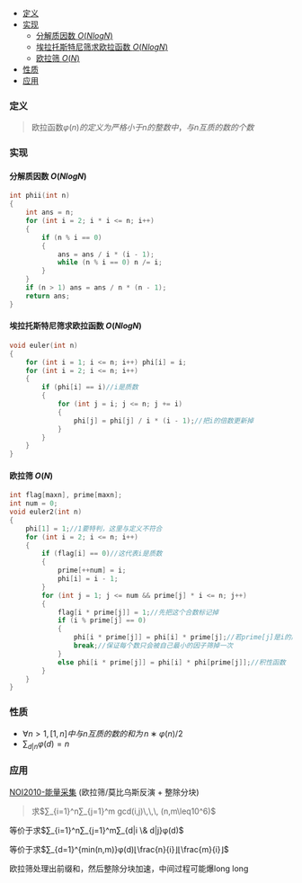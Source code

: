 - [定义](#定义)
- [实现](#实现)
  - [分解质因数 $O(NlogN)$](#分解质因数-onlogn)
  - [埃拉托斯特尼筛求欧拉函数 $O(NlogN)$](#埃拉托斯特尼筛求欧拉函数-onlogn)
  - [欧拉筛 $O(N)$](#欧拉筛-on)
- [性质](#性质)
- [应用](#应用)
### 定义
> 欧拉函数$\varphi (n) 的定义为严格小于 n 的整数中，与 n 互质的数的个数$

### 实现
#### 分解质因数 $O(NlogN)$ 
```cpp
int phii(int n)
{
	int ans = n;
	for (int i = 2; i * i <= n; i++)
	{
		if (n % i == 0)
		{
			ans = ans / i * (i - 1);
			while (n % i == 0) n /= i;
		}
	}
	if (n > 1) ans = ans / n * (n - 1);
	return ans;
}
```
#### 埃拉托斯特尼筛求欧拉函数 $O(NlogN)$ 
```cpp
void euler(int n)
{
	for (int i = 1; i <= n; i++) phi[i] = i;
	for (int i = 2; i <= n; i++)
	{
		if (phi[i] == i)//i是质数
		{
			for (int j = i; j <= n; j += i)
			{
				phi[j] = phi[j] / i * (i - 1);//把i的倍数更新掉
			}
		}
	}
}
```
#### 欧拉筛 $O(N)$ 
```cpp
int flag[maxn], prime[maxn];
int num = 0;
void euler2(int n)
{
	phi[1] = 1;//1要特判，这里与定义不符合
	for (int i = 2; i <= n; i++)
	{
		if (flag[i] == 0)//这代表i是质数 
		{
			prime[++num] = i;
			phi[i] = i - 1;
		}
		for (int j = 1; j <= num && prime[j] * i <= n; j++) 
		{
			flag[i * prime[j]] = 1;//先把这个合数标记掉 
			if (i % prime[j] == 0)
			{
				phi[i * prime[j]] = phi[i] * prime[j];//若prime[j]是i的质因子，则根据计算公式，i已经包括i*prime[j]的所有质因子 
				break;//保证每个数只会被自己最小的因子筛掉一次 
			}
			else phi[i * prime[j]] = phi[i] * phi[prime[j]];//积性函数
		}
	}
}
```
### 性质
* $∀n>1, [1, n] 中与 n 互质的数的和为\,n∗φ(n)/2$  
* $∑_{d|n}φ(d)=n$
### 应用
[NOI2010-能量采集](https://www.luogu.org/problem/P1447) (欧拉筛/莫比乌斯反演 + 整除分块)
> 求$∑_{i=1}^n∑_{j=1}^m gcd(i,j)\,\,\, (n,m\leq10^6)$

等价于求$∑_{i=1}^n∑_{j=1}^m∑_{d|i \& d|j}φ(d)$  

等价于求$∑_{d=1}^{min(n,m)}φ(d)⌊\frac{n}{i}⌋⌊\frac{m}{i}⌋$

欧拉筛处理出前缀和，然后整除分块加速，中间过程可能爆long long